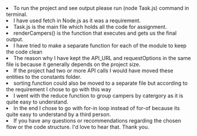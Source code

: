 <li> To run the project and see output please run (node Task.js) command in terminal.  </li>
<li> I have used fetch in Node.js as it was a requirement.</li>
<li> Task.js is the main file which holds all the code for assignment.</li>
<li> renderCampers() is the function that executes and gets us the final output. </li>
<li> I have tried to make a separate function for each of the module to keep the code clean </li>
<li> The reason why I have kept the API_URL and requestOptions in the same file is because it generally depends on the project size. 
<li> If the project had two or more API calls I would have moved these entities to the constants folder. </li> </li>
<li> sorting function could also be moved to a separate file but according to the requirement I chose to go with this way </li>
<li> I went with the reduce function to group campers by catergory as it is quite easy to understand. </li>
<li> In the end I chose to go with for-in loop instead of for-of because its quite easy to understand by a third person. </li>
<li> If you have any questions or recommendations regarding the chosen flow or the code structure. I'd love to hear that. Thank you. </li>
